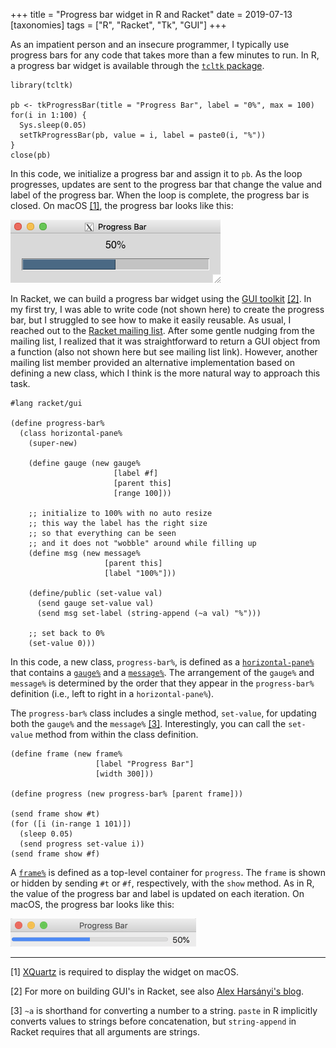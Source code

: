 +++
title = "Progress bar widget in R and Racket"
date = 2019-07-13
[taxonomies]
tags = ["R", "Racket", "Tk", "GUI"]
+++

As an impatient person and an insecure programmer, I typically use progress bars for any code that takes more than a few minutes to run. In R, a progress bar widget is available through the [`tcltk` package](https://stat.ethz.ch/R-manual/R-devel/library/tcltk/html/tcltk-package.html). 

<!-- more -->

```
library(tcltk)

pb <- tkProgressBar(title = "Progress Bar", label = "0%", max = 100)
for(i in 1:100) {
  Sys.sleep(0.05)
  setTkProgressBar(pb, value = i, label = paste0(i, "%"))
}
close(pb)
```

In this code, we initialize a progress bar and assign it to `pb`. As the loop progresses, updates are sent to the progress bar that change the value and label of the progress bar. When the loop is complete, the progress bar is closed. On macOS [[1]](#1), the progress bar looks like this:

<img src="/img/progress-r.png" width="336" height = "101">

In Racket, we can build a progress bar widget using the [GUI toolkit](https://docs.racket-lang.org/gui/) [[2]](#2). In my first try, I was able to write code (not shown here) to create the progress bar, but I struggled to see how to make it easily reusable. As usual, I reached out to the [Racket mailing list](https://groups.google.com/forum/#!topic/racket-users/qKijYKGdo4U). After some gentle nudging from the mailing list, I realized that it was straightforward to return a GUI object from a function (also not shown here but see mailing list link). However, another mailing list member provided an alternative implementation based on defining a new class, which I think is the more natural way to approach this task.

```
#lang racket/gui

(define progress-bar%
  (class horizontal-pane%
    (super-new)

    (define gauge (new gauge%
                       [label #f]
                       [parent this]
                       [range 100]))

    ;; initialize to 100% with no auto resize
    ;; this way the label has the right size
    ;; so that everything can be seen
    ;; and it does not "wobble" around while filling up
    (define msg (new message%
                     [parent this]
                     [label "100%"]))

    (define/public (set-value val)
      (send gauge set-value val)
      (send msg set-label (string-append (~a val) "%")))

    ;; set back to 0%
    (set-value 0)))
```

In this code, a new class, `progress-bar%`, is defined as a [`horizontal-pane%`](https://docs.racket-lang.org/gui/horizontal-pane_.html?q=set-label) that contains a [`gauge%`](https://docs.racket-lang.org/gui/gauge_.html?q=set-label) and a [`message%`](https://docs.racket-lang.org/gui/message_.html?q=set-label). The arrangement of the `gauge%` and `message%` is determined by the order that they appear in the `progress-bar%` definition (i.e., left to right in a `horizontal-pane%`).

The `progress-bar%` class includes a single method, `set-value`, for updating both the `gauge%` and the `message%` [[3]](#3). Interestingly, you can call the `set-value` method from within the class definition. 

```
(define frame (new frame%
                   [label "Progress Bar"]
                   [width 300]))

(define progress (new progress-bar% [parent frame]))

(send frame show #t)
(for ([i (in-range 1 101)])
  (sleep 0.05)
  (send progress set-value i))
(send frame show #f)
```

A [`frame%`](https://docs.racket-lang.org/gui/frame_.html?q=set-label) is defined as a top-level container for `progress`. The `frame` is shown or hidden by sending `#t` or `#f`, respectively, with the `show` method. As in R, the value of the progress bar and label is updated on each iteration. On macOS, the progress bar looks like this:

<img src="/img/progress-racket.png" width="297" height = "45">

***

<a name="1"></a> [1] [XQuartz](https://www.xquartz.org) is required to display the widget on macOS.

<a name="2"></a> [2] For more on building GUI's in Racket, see also [Alex Harsányi's blog](https://alex-hhh.github.io/index.html).

<a name="3"></a> [3] `~a` is shorthand for converting a number to a string. `paste` in R implicitly converts values to strings before concatenation, but `string-append` in Racket requires that all arguments are strings.